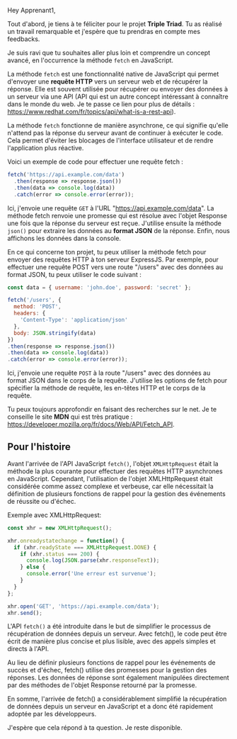 Hey Apprenant1,

Tout d'abord, je tiens à te féliciter pour le projet **Triple Triad**. Tu as réalisé un travail remarquable et j'espère que tu prendras en compte mes feedbacks.

Je suis ravi que tu souhaites aller plus loin et comprendre un concept avancé, en l'occurrence la méthode `fetch` en JavaScript.

La méthode `fetch` est une fonctionnalité native de JavaScript qui permet d'envoyer une **requête HTTP** vers un serveur web et de récupérer la réponse. Elle est souvent utilisée pour récupérer ou envoyer des données à un serveur via une API (API qui est un autre concept intéressant à connaître dans le monde du web. Je te passe ce lien pour plus de détails : https://www.redhat.com/fr/topics/api/what-is-a-rest-api).

La méthode `fetch` fonctionne de manière asynchrone, ce qui signifie qu'elle n'attend pas la réponse du serveur avant de continuer à exécuter le code. Cela permet d'éviter les blocages de l'interface utilisateur et de rendre l'application plus réactive.

Voici un exemple de code pour effectuer une requête fetch :


```js
fetch('https://api.example.com/data')
  .then(response => response.json())
  .then(data => console.log(data))
  .catch(error => console.error(error));
```

Ici, j'envoie une requête `GET` à l'URL "https://api.example.com/data". La méthode fetch renvoie une promesse qui est résolue avec l'objet Response une fois que la réponse du serveur est reçue. J'utilise ensuite la méthode `json()` pour extraire les données au **format JSON** de la réponse. Enfin, nous affichons les données dans la console.

En ce qui concerne ton projet, tu peux utiliser la méthode fetch pour envoyer des requêtes HTTP à ton serveur ExpressJS. Par exemple, pour effectuer une requête POST vers une route "/users" avec des données au format JSON, tu peux utiliser le code suivant :

```js
const data = { username: 'john.doe', password: 'secret' };

fetch('/users', {
  method: 'POST',
  headers: {
    'Content-Type': 'application/json'
  },
  body: JSON.stringify(data)
})
.then(response => response.json())
.then(data => console.log(data))
.catch(error => console.error(error));
```

Ici, j'envoie une requête `POST` à la route "/users" avec des données au format JSON dans le corps de la requête. J'utilise les options de fetch pour spécifier la méthode de requête, les en-têtes HTTP et le corps de la requête.

Tu peux toujours approfondir en faisant des recherches sur le net. Je te conseille le site **MDN** qui est très pratique : https://developer.mozilla.org/fr/docs/Web/API/Fetch_API.


## Pour l'histoire

Avant l'arrivée de l'API JavaScript `fetch()`, l'objet `XMLHttpRequest` était la méthode la plus courante pour effectuer des requêtes HTTP asynchrones en JavaScript. Cependant, l'utilisation de l'objet XMLHttpRequest était considérée comme assez complexe et verbeuse, car elle nécessitait la définition de plusieurs fonctions de rappel pour la gestion des événements de réussite ou d'échec.

Exemple avec XMLHttpRequest:

```js
const xhr = new XMLHttpRequest();

xhr.onreadystatechange = function() {
  if (xhr.readyState === XMLHttpRequest.DONE) {
    if (xhr.status === 200) {
      console.log(JSON.parse(xhr.responseText));
    } else {
      console.error('Une erreur est survenue');
    }
  }
};

xhr.open('GET', 'https://api.example.com/data');
xhr.send();
```

L'API `fetch()` a été introduite dans le but de simplifier le processus de récupération de données depuis un serveur. Avec fetch(), le code peut être écrit de manière plus concise et plus lisible, avec des appels simples et directs à l'API.

Au lieu de définir plusieurs fonctions de rappel pour les événements de succès et d'échec, fetch() utilise des promesses pour la gestion des réponses. Les données de réponse sont également manipulées directement par des méthodes de l'objet Response retourné par la promesse.

En somme, l'arrivée de fetch() a considérablement simplifié la récupération de données depuis un serveur en JavaScript et a donc été rapidement adoptée par les développeurs.


J'espère que cela répond à ta question. Je reste disponible.